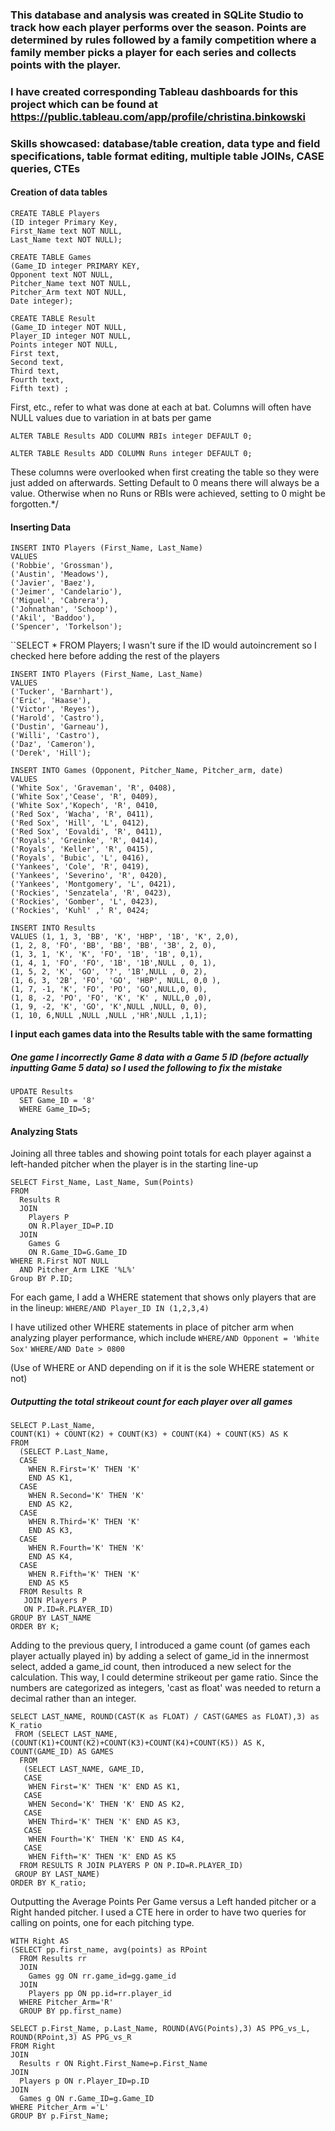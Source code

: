 ### This database and analysis was created in SQLite Studio to track how each player performs over the season. Points are determined by rules followed by a family competition where a family member picks a player for each series and collects points with the player. 

### I have created corresponding Tableau dashboards for this project which can be found at https://public.tableau.com/app/profile/christina.binkowski

### Skills showcased: database/table creation, data type and field specifications, table format editing, multiple table JOINs, CASE queries, CTEs 

#### Creation of data tables
```
CREATE TABLE Players
(ID integer Primary Key,
First_Name text NOT NULL,
Last_Name text NOT NULL);
```
```
CREATE TABLE Games
(Game_ID integer PRIMARY KEY,
Opponent text NOT NULL,
Pitcher_Name text NOT NULL,
Pitcher_Arm text NOT NULL,
Date integer);
```
```
CREATE TABLE Result
(Game_ID integer NOT NULL,
Player_ID integer NOT NULL,
Points integer NOT NULL,
First text,
Second text,
Third text,
Fourth text,
Fifth text) ;
```
First, etc., refer to what was done at each at bat. Columns will often have NULL values due to variation in at bats per game


``ALTER TABLE Results ADD COLUMN RBIs integer DEFAULT 0;``

``ALTER TABLE Results ADD COLUMN Runs integer DEFAULT 0;``

These columns were overlooked when first creating the table so they were just added on afterwards. Setting Default to 0 means there will always be a value. Otherwise when no Runs or RBIs were achieved, setting to 0 might be forgotten.*/

#### Inserting Data
```
INSERT INTO Players (First_Name, Last_Name) 
VALUES 
('Robbie', 'Grossman'),
('Austin', 'Meadows'),
('Javier', 'Baez'),
('Jeimer', 'Candelario'),
('Miguel', 'Cabrera'),
('Johnathan', 'Schoop'),
('Akil', 'Baddoo'),
('Spencer', 'Torkelson');
```

``SELECT * FROM Players;
I wasn't sure if the ID would autoincrement so I checked here before adding the rest of the players
```
INSERT INTO Players (First_Name, Last_Name)
VALUES
('Tucker', 'Barnhart'),
('Eric', 'Haase'),
('Victor', 'Reyes'),
('Harold', 'Castro'),
('Dustin', 'Garneau'),
('Willi', 'Castro'),
('Daz', 'Cameron'),
('Derek', 'Hill');
```
```
INSERT INTO Games (Opponent, Pitcher_Name, Pitcher_arm, date)
VALUES 
('White Sox', 'Graveman', 'R', 0408),
('White Sox','Cease', 'R', 0409),
('White Sox','Kopech', 'R', 0410,
('Red Sox', 'Wacha', 'R', 0411),
('Red Sox', 'Hill', 'L', 0412),
('Red Sox', 'Eovaldi', 'R', 0411),
('Royals', 'Greinke', 'R', 0414),
('Royals', 'Keller', 'R', 0415),
('Royals', 'Bubic', 'L', 0416),
('Yankees', 'Cole', 'R', 0419),
('Yankees', 'Severino', 'R', 0420),
('Yankees', 'Montgomery', 'L', 0421),
('Rockies', 'Senzatela', 'R', 0423),
('Rockies', 'Gomber', 'L', 0423),
('Rockies', 'Kuhl' ,' R', 0424;
```
```
INSERT INTO Results 
VALUES (1, 1, 3, 'BB', 'K', 'HBP', '1B', 'K', 2,0),
(1, 2, 8, 'FO', 'BB', 'BB', 'BB', '3B', 2, 0),
(1, 3, 1, 'K', 'K', 'FO', '1B', '1B', 0,1),
(1, 4, 1, 'FO', 'FO', '1B', '1B',NULL , 0, 1),
(1, 5, 2, 'K', 'GO', '?', '1B',NULL , 0, 2),
(1, 6, 3, '2B', 'FO', 'GO', 'HBP', NULL, 0,0 ),
(1, 7, -1, 'K', 'FO', 'PO', 'GO',NULL,0, 0),
(1, 8, -2, 'PO', 'FO', 'K', 'K' , NULL,0 ,0),
(1, 9, -2, 'K', 'GO', 'K',NULL ,NULL, 0, 0),
(1, 10, 6,NULL ,NULL ,NULL ,'HR',NULL ,1,1);
  ```
**I input each games data into the Results table with the same formatting**

##### One game I incorrectly Game 8 data with a Game 5 ID (before actually inputting Game 5 data) so I used the following to fix the mistake
```
UPDATE Results
  SET Game_ID = '8'
  WHERE Game_ID=5;
  ```
#### Analyzing Stats
Joining all three tables and showing point totals for each player against a left-handed pitcher when the player is in the starting line-up
```
SELECT First_Name, Last_Name, Sum(Points) 
FROM
  Results R
  JOIN
    Players P
    ON R.Player_ID=P.ID
  JOIN
    Games G
    ON R.Game_ID=G.Game_ID
WHERE R.First NOT NULL
  AND Pitcher_Arm LIKE '%L%'
Group BY P.ID;
```
For each game, I add a WHERE statement that shows only players that are in the lineup:
`` WHERE/AND Player_ID IN (1,2,3,4) ``

I have utilized other WHERE statements in place of pitcher arm when analyzing player performance, which include
`` WHERE/AND Opponent = 'White Sox' ``
`` WHERE/AND Date > 0800 ``

(Use of WHERE or AND depending on if it is the sole WHERE statement or not)

##### Outputting the total strikeout count for each player over all games
```
SELECT P.Last_Name, 
COUNT(K1) + COUNT(K2) + COUNT(K3) + COUNT(K4) + COUNT(K5) AS K 
FROM 
  (SELECT P.Last_Name, 
  CASE
    WHEN R.First='K' THEN 'K'
    END AS K1,
  CASE   
    WHEN R.Second='K' THEN 'K' 
    END AS K2,
  CASE   
    WHEN R.Third='K' THEN 'K' 
    END AS K3,
  CASE 
    WHEN R.Fourth='K' THEN 'K' 
    END AS K4,
  CASE 
    WHEN R.Fifth='K' THEN 'K'
    END AS K5
  FROM Results R 
   JOIN Players P 
   ON P.ID=R.PLAYER_ID)
GROUP BY LAST_NAME
ORDER BY K;
```
Adding to the previous query, I introduced a game count (of games each player actually played in) by adding a select of game_id in the innermost select, added a game_id count, then introduced a new select for the calculation. This way, I could determine strikeout per game ratio. Since the numbers are categorized as integers, 'cast as float' was needed to return a decimal rather than an integer.
```
SELECT LAST_NAME, ROUND(CAST(K as FLOAT) / CAST(GAMES as FLOAT),3) as K_ratio 
 FROM (SELECT LAST_NAME, (COUNT(K1)+COUNT(K2)+COUNT(K3)+COUNT(K4)+COUNT(K5)) AS K, COUNT(GAME_ID) AS GAMES 
  FROM 
   (SELECT LAST_NAME, GAME_ID, 
   CASE
    WHEN First='K' THEN 'K' END AS K1,
   CASE    
    WHEN Second='K' THEN 'K' END AS K2,
   CASE
    WHEN Third='K' THEN 'K' END AS K3,
   CASE 
    WHEN Fourth='K' THEN 'K' END AS K4,
   CASE
    WHEN Fifth='K' THEN 'K' END AS K5
  FROM RESULTS R JOIN PLAYERS P ON P.ID=R.PLAYER_ID)
 GROUP BY LAST_NAME)
ORDER BY K_ratio;
   ```
Outputting the Average Points Per Game versus a Left handed pitcher or a Right handed pitcher. I used a CTE here in order to have two queries for calling on points, one for each pitching type. 
```
WITH Right AS
(SELECT pp.first_name, avg(points) as RPoint 
  FROM Results rr 
  JOIN 
    Games gg ON rr.game_id=gg.game_id 
  JOIN 
    Players pp ON pp.id=rr.player_id
  WHERE Pitcher_Arm='R'
  GROUP BY pp.first_name)

SELECT p.First_Name, p.Last_Name, ROUND(AVG(Points),3) AS PPG_vs_L, ROUND(RPoint,3) AS PPG_vs_R
FROM Right
JOIN
  Results r ON Right.First_Name=p.First_Name
JOIN
  Players p ON r.Player_ID=p.ID
JOIN 
  Games g ON r.Game_ID=g.Game_ID
WHERE Pitcher_Arm ='L'
GROUP BY p.First_Name;
```
